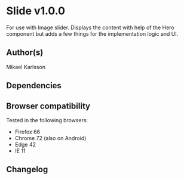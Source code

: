 # Slide v1.0.0

For use with Image slider. Displays the content with help of the Hero component but adds a few things for the implementation logic and UI.

## Author(s)

Mikael Karlsson

## Dependencies

## Browser compatibility

Tested in the following browsers:

- Firefox 66
- Chrome 72 (also on Android)
- Edge 42
- IE 11

## Changelog

